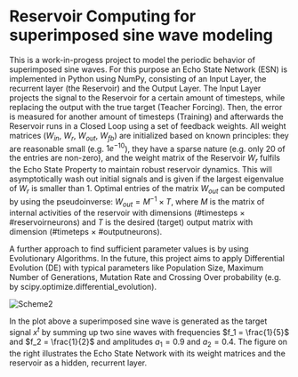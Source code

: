 # Reservoir Computing for superimposed sine wave modeling
This is a work-in-progess project to model the periodic behavior of superimposed sine waves. For this purpose an Echo State Network (ESN) is implemented in Python using NumPy, consisting of an Input Layer, the recurrent layer (the Reservoir) and the Output Layer. The Input Layer projects the signal to the Reservoir for a certain amount of timesteps, while replacing the output with the true target (Teacher Forcing). Then, the error is measured for another amount of timesteps (Training) and afterwards the Reservoir runs in a Closed Loop using a set of feedback weights. All weight matrices ($W_{in}$, $W_{r}$, $W_{out}$, $W_{fb}$) are initialized based on known principles: they are reasonable small (e.g. $1e^{-10}$), they have a sparse nature (e.g. only $20%$ of the entries are non-zero), and the weight matrix of the Reservoir $W_{r}$ fulfils the Echo State Property to maintain robust reservoir dynamics. This will asymptotically wash out initial signals and is given if the largest eigenvalue of $W_{r}$ is smaller than $1$. Optimal entries of the matrix $W_{out}$ can be computed by using the pseudoinverse: $W_{out} = M^{-1} \times T$, where $M$ is the matrix of internal activities of the reservoir with dimensions (#timesteps $\times$ #reservoirneurons) and $T$ is the desired (target) output matrix with dimension (#timeteps $\times$ #outputneurons).

A further approach to find sufficient parameter values is by using Evolutionary Algorithms. In the future, this project aims to apply Differential Evolution (DE) with typical parameters like Population Size, Maximum Number of Generations, Mutation Rate and Crossing Over probability (e.g. by scipy.optimize.differential_evolution).

![Scheme2](https://user-images.githubusercontent.com/56418155/154161445-821c6cc4-4b8d-49a9-9ff9-a6cba1c56f9f.png)

In the plot above a superimposed sine wave is generated as the target signal $x^t$ by summing up two sine waves with frequencies $f_1 = \frac{1}{5}$ and $f_2 = \frac{1}{2}$ and amplitudes $a_1 = 0.9$ and $a_2 = 0.4$. The figure on the right illustrates the Echo State Network with its weight matrices and the reservoir as a hidden, recurrent layer.
